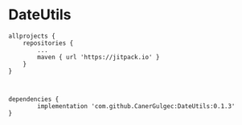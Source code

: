 # DateUtils

	allprojects {
		repositories {
			...
			maven { url 'https://jitpack.io' }
		}
	}
	
	

	dependencies {
	        implementation 'com.github.CanerGulgec:DateUtils:0.1.3'
	}

